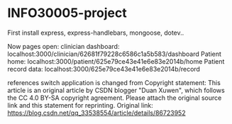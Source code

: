 # INFO30005-project

First install express, express-handlebars, mongoose, dotev..

Now pages open:
clinician dashboard: localhost:3000/clinician/62681f79228c6586c1a5b583/dashboard
Patient home: localhost:3000/patient/625e79ce43e41e6e83e2014b/home
Patient record data: localhost:3000/625e79ce43e41e6e83e2014b/record


references
switch application is changed from 
Copyright statement: This article is an original article by CSDN blogger "Duan Xuwen", which follows the CC 4.0 BY-SA copyright agreement. Please attach the original source link and this statement for reprinting.
Original link: https://blog.csdn.net/qq_33538554/article/details/86723952

